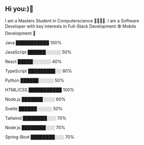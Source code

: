 ## Hi you:)👋
I am a Masters Student in Computerscience 🥸👨🏾‍💻. I am a Software Developer with key interests in Full-Stack Development 🕸 Mobile Development 📲

Java           ███████████   100% 

JavaScript     ██████░░░░░   50%

React          █████░░░░░░   40%

TypeScript     █████████░░   80%

Python         ██████░░░░░   50%

HTML/CSS       ███████████   100%

Node.js        ███████░░░░   60%

Svelte         ██████░░░░░   50%

Tailwind       ████████░░░   70%

Node.js        ████████░░░   70%

Spring-Boot    ████████░░░   70%

<!--
**IbrahimAbduqani/IbrahimAbduqani** is a ✨ _special_ ✨ repository because its `README.md` (this file) appears on your GitHub profile.

Here are some ideas to get you started:

- 🔭 I’m currently working on ...
- 🌱 I’m currently learning ...
- 👯 I’m looking to collaborate on ...
- 🤔 I’m looking for help with ...
- 💬 Ask me about ...
- 📫 How to reach me: ...
- 😄 Pronouns: ...
- ⚡ Fun fact: ...
-->
